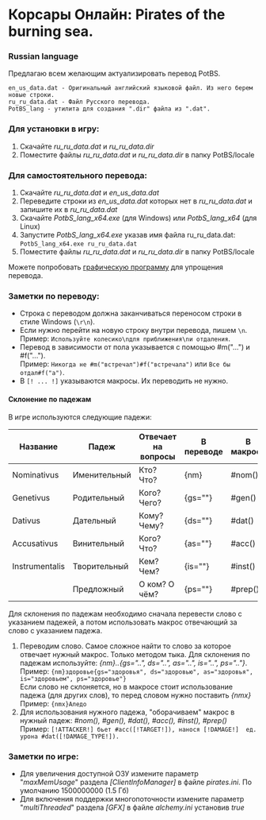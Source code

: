# Корсары Онлайн: Pirates of the burning sea.
### Russian language

Предлагаю всем желающим актуализировать перевод PotBS.
```
en_us_data.dat - Оригинальный английский языковой файл. Из него берем новые строки.
ru_ru_data.dat - Файл Русского перевода.
PotBS_lang - утилита для создания ".dir" файла из ".dat".
```
### Для установки в игру:
1. Скачайте *ru_ru_data.dat* и *ru_ru_data.dir*
2. Поместите файлы *ru_ru_data.dat* и *ru_ru_data.dir* в папку PotBS/locale

### Для самостоятельного перевода:
1. Скачайте *ru_ru_data.dat* и *en_us_data.dat*
2. Переведите строки из *en_us_data.dat* которых нет в *ru_ru_data.dat* и запишите их в *ru_ru_data.dat*
3. Скачайте *PotbS_lang_x64.exe* (для Windows) или *PotbS_lang_x64* (для Linux)
4. Запустите *PotbS_lang_x64.exe* указав имя файла ru_ru_data.dat: `PotbS_lang_x64.exe ru_ru_data.dat`
5. Поместите файлы *ru_ru_data.dat* и *ru_ru_data.dir* в папку PotBS/locale

Можете попробовать [графическую программу](https://github.com/SnakeSel/PotBS_LangUI) для упрощения перевода.

### Заметки по переводу:
* Строка с переводом должна заканчиваться переносом строки в стиле Windows (`\r\n`).
* Если нужно перейти на новую строку внутри перевода, пишем `\n`.  
  Пример: `Используйте колесико\nдля приближения\nи отдаления`.  
* Перевод в зависимости от пола указывается с помощью #m("...") и #f("...").  
  Пример: `Никогда не #m("встречал")#f("встречала")` или `Все бы отдал#f("а")`.
* В `[! ... !]` указываются макросы. Их переводить не нужно.

#### Склонение по падежам
В игре используются следующие падежи:

| Название        | Падеж        | Отвечает на вопросы | В переводе | В макросе |
| --------------- | ------------ | ------------------- | ---------- | --------- |
| Nominativus     | Именительный | Кто? Что?           | {nm}       | #nom()    |
| Genetivus       | Родительный  | Кого? Чего?         | {gs=""}    | #gen()    |
| Dativus         | Дательный    | Кому? Чему?         | {ds=""}    | #dat()    |
| Accusativus     | Винительный  | Кого? Что?          | {as=""}    | #acc()    |
| Instrumentalis  | Творительный | Кем? Чем?           | {is=""}    | #inst()   |
|                 | Предложный   | О ком? О чём?       | {ps=""}    | #prep()   |

Для склонения по падежам необходимо сначала перевести слово с указанием падежей, а потом использовать макрос отвечающий за слово с указанием падежа.

1. Переводим слово. Самое сложное найти то слово за которое отвечает нужный макрос. Только методом тыка.
Для склонения по падежам используйте: *{nm}..{gs="..", ds="..", as="..", is="..", ps=".."}*.  
  Пример: `{nm}здоровье{gs="здоровья", ds="здоровью", as="здоровья", is="здоровьем", ps="здоровье"}`  
Если слово не склоняется, но в макросе стоит использование падежа (для других слов), то перед словом нужно поставить *{nmx}*  
  Пример: `{nmx}Аледо`
2. Для использования нужного падежа, "оборачиваем" макрос в нужный падеж: *#nom(), #gen(), #dat(), #acc(), #inst(), #prep()*  
  Пример: `[!ATTACKER!] бьет #acc([!TARGET!]), нанося [!DAMAGE!]  ед. урона #dat([!DAMAGE_TYPE!]).`

### Заметки по игре:
* Для увеличения доступной ОЗУ измените параметр "*maxMemUsage*" раздела *[ClientInfoManager]* в файле *pirates.ini*. По умолчанию 1500000000 (1.5 Гб)
* Для включения поддержки многопоточности измените параметр "*multiThreaded*" раздела *[GFX]* в файле *alchemy.ini* установив *true*
